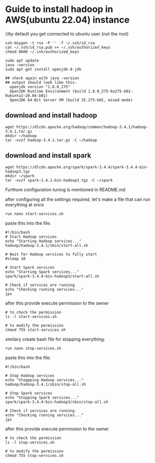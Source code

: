 # Guide to install hadoop in AWS(ubuntu 22.04) instance

//by default you get connected to ubuntu user (not the root)
```
ssh-keygen -t rsa -P '' -f ~/.ssh/id_rsa
cat ~/.ssh/id_rsa.pub >> ~/.ssh/authorized_keys
chmod 0600 ~/.ssh/authorized_keys
```
```
sudo apt update
java -version
sudo apt-get install openjdk-8-jdk

## check again with java -version 
## output should look like this-
  openjdk version "1.8.0_275"
  OpenJDK Runtime Environment (build 1.8.0_275-8u275-b01-0ubuntu1~20.04-b01)
  OpenJDK 64-Bit Server VM (build 25.275-b01, mixed mode)
```

## download and install hadoop
```
wget https://dlcdn.apache.org/hadoop/common/hadoop-3.4.1/hadoop-3.4.1.tar.gz
mkdir ~/hadoop
tar -xvzf hadoop-3.4.1.tar.gz -C ~/hadoop
```
## download and install spark
```
wget https://dlcdn.apache.org/spark/spark-3.4.4/spark-3.4.4-bin-hadoop3.tgz
mkdir ~/spark
tar -xvzf spark-3.4.1-bin-hadoop3.tgz -C ~/spark
```

Furthure configuration tuning is mentioned in README.md 

after configuring all the settings required, let's make a file that can run everything at once

```
run nano start-services.sh
```
paste this into the file:

```
#!/bin/bash
# Start Hadoop services
echo "Starting Hadoop services..."
hadoop/hadoop-3.4.1/sbin/start-all.sh

# Wait for Hadoop services to fully start
#sleep 10

# Start Spark services
echo "Starting Spark services..."
spark/spark-3.4.4-bin-hadoop3/start-all.sh

# Check if services are running
echo "Checking running services..."
jps
```

after this provide execute permission to the owner

```
# to check the permission
ls -l start-services.sh

# to modify the permission
chmod 755 start-services.sh
```

similary create bash file for stopping everything:

```
run nano stop-services.sh
```

paste this into the file:
```
#!/bin/bash

# Stop Hadoop services
echo "Stoppping Hadoop services..."
hadoop/hadoop-3.4.1/sbin/stop-all.sh

# Stop Spark services
echo "Stopping Spark services..."
spark/spark-3.4.4-bin-hadoop3/sbin/stop-all.sh

# Check if services are running
echo "Checking running services..."
jps
```

after this provide execute permission to the owner
```
# to check the permission
ls -l stop-services.sh

# to modify the permission
chmod 755 stop-services.sh
```
